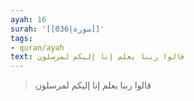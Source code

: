 ```yaml
---
ayah: 16
surah: '[[036|سورة]]'
tags:
- quran/ayah
text: قالوا ربنا يعلم إنا إليكم لمرسلون
---
```

> قالوا ربنا يعلم إنا إليكم لمرسلون
